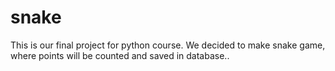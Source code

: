 # snake
This is our final project for python course. We decided to make snake game, where points will be counted and saved in database..
